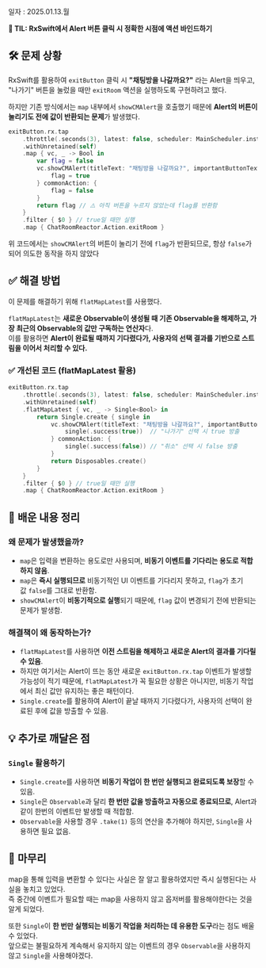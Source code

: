 일자 : 2025.01.13.월

**📌 TIL: RxSwift에서 Alert 버튼 클릭 시 정확한 시점에 액션 바인드하기**

## 🛠 문제 상황

RxSwift를 활용하여 `exitButton` 클릭 시 **"채팅방을 나갈까요?"** 라는 Alert을 띄우고, "나가기" 버튼을 눌렀을 때만 `exitRoom` 액션을 실행하도록 구현하려고 했다.

하지만 기존 방식에서는 `map` 내부에서 `showCMAlert`을 호출했기 때문에 **Alert의 버튼이 눌리기도 전에 값이 반환되는 문제**가 발생했다.

```swift
exitButton.rx.tap
    .throttle(.seconds(3), latest: false, scheduler: MainScheduler.instance)
    .withUnretained(self)
    .map { vc, _ -> Bool in
        var flag = false
        vc.showCMAlert(titleText: "채팅방을 나갈까요?", importantButtonText: "나가기", commonButtonText: "취소") {
            flag = true
        } commonAction: {
            flag = false
        }
        return flag // ⚠️ 아직 버튼을 누르지 않았는데 flag를 반환함
    }
    .filter { $0 } // true일 때만 실행
    .map { ChatRoomReactor.Action.exitRoom }
```

위 코드에서는 `showCMAlert`의 버튼이 눌리기 전에 `flag`가 반환되므로, 항상 `false`가 되어 의도한 동작을 하지 않았다

## ✅ 해결 방법

이 문제를 해결하기 위해 `flatMapLatest`를 사용했다.

`flatMapLatest`는 **새로운 Observable이 생성될 때 기존 Observable을 해제하고, 가장 최근의 Observable의 값만 구독하는 연산자**다. <br>
이를 활용하면 **Alert이 완료될 때까지 기다렸다가, 사용자의 선택 결과를 기반으로 스트림을 이어서 처리할 수 있다.**

### ✅ 개선된 코드 (flatMapLatest 활용)

```swift
exitButton.rx.tap
    .throttle(.seconds(3), latest: false, scheduler: MainScheduler.instance)
    .withUnretained(self)
    .flatMapLatest { vc, _ -> Single<Bool> in
        return Single.create { single in
            vc.showCMAlert(titleText: "채팅방을 나갈까요?", importantButtonText: "나가기", commonButtonText: "취소") {
                single(.success(true))  // "나가기" 선택 시 true 방출
            } commonAction: {
                single(.success(false)) // "취소" 선택 시 false 방출
            }
            return Disposables.create()
        }
    }
    .filter { $0 } // true일 때만 실행
    .map { ChatRoomReactor.Action.exitRoom }
```

## 🎯 배운 내용 정리

### 왜 문제가 발생했을까?

- `map`은 입력을 변환하는 용도로만 사용되며, **비동기 이벤트를 기다리는 용도로 적합하지 않음**.
- `map`은 **즉시 실행되므로** 비동기적인 UI 이벤트를 기다리지 못하고, `flag`가 초기값 `false`를 그대로 반환함.
- `showCMAlert`이 **비동기적으로 실행**되기 때문에, `flag` 값이 변경되기 전에 반환되는 문제가 발생함.

### 해결책이 왜 동작하는가?

- `flatMapLatest`를 사용하면 **이전 스트림을 해제하고 새로운 Alert의 결과를 기다릴 수 있음**.
- 하지만 여기서는 Alert이 뜨는 동안 새로운 `exitButton.rx.tap` 이벤트가 발생할 가능성이 적기 때문에, `flatMapLatest`가 꼭 필요한 상황은 아니지만, 비동기 작업에서 최신 값만 유지하는 좋은 패턴이다.
- `Single.create`를 활용하여 Alert이 끝날 때까지 기다렸다가, 사용자의 선택이 완료된 후에 값을 방출할 수 있음.

## 💡 추가로 깨달은 점

### `Single` 활용하기

- `Single.create`를 사용하면 **비동기 작업이 한 번만 실행되고 완료되도록 보장**할 수 있음.
- `Single`은 `Observable`과 달리 **한 번만 값을 방출하고 자동으로 종료되므로**, Alert과 같이 한번의 이벤트만 발생할 때 적합함.
- `Observable`을 사용할 경우 `.take(1)` 등의 연산을 추가해야 하지만, `Single`을 사용하면 필요 없음.

## 📌 마무리

map을 통해 입력을 변환할 수 있다는 사실은 잘 알고 활용하였지만 즉시 실행된다는 사실을 놓치고 있었다. <br>
즉 중간에 이벤트가 필요할 때는 map을 사용하지 않고 옵저버를 활용해야한다는 것을 알게 되었다.

또한 `Single`이 **한 번만 실행되는 비동기 작업을 처리하는 데 유용한 도구**라는 점도 배울 수 있었다. <br>
앞으로는 불필요하게 계속해서 유지하지 않는 이벤트의 경우 `Observable`을 사용하지 않고 `Single`을 사용해야겠다.
